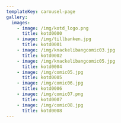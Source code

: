 ```yaml
---
templateKey: carousel-page
gallery:
  images:
    - image: /img/kotd_logo.png
      title: kotd0000
    - image: /img/tillbanken.jpg
      title: kotd0001
    - image: /img/knackelibangcomic03.jpg
      title: kotd0002
    - image: /img/knackelibangcomic05.jpg
      title: kotd0004
    - image: /img/comic05.jpg
      title: kotd0005
    - image: /img/comic06.jpg
      title: kotd0006
    - image: /img/comic07.png
      title: kotd0007
    - image: /img/comic08.jpg
      title: kotd0008
---
```


